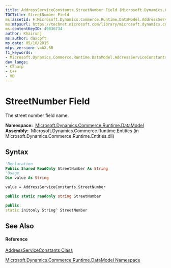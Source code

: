 ```yaml
---
title: AddressServiceConstants.StreetNumber Field (Microsoft.Dynamics.Commerce.Runtime.DataModel)
TOCTitle: StreetNumber Field
ms:assetid: F:Microsoft.Dynamics.Commerce.Runtime.DataModel.AddressServiceConstants.StreetNumber
ms:mtpsurl: https://technet.microsoft.com/library/microsoft.dynamics.commerce.runtime.datamodel.addressserviceconstants.streetnumber(v=AX.60)
ms:contentKeyID: 49836734
author: Khairunj
ms.author: daxcpft
ms.date: 05/18/2015
mtps_version: v=AX.60
f1_keywords:
- Microsoft.Dynamics.Commerce.Runtime.DataModel.AddressServiceConstants.StreetNumber
dev_langs:
- CSharp
- C++
- VB
---
```


# StreetNumber Field

The street number field name.

**Namespace:**  [Microsoft.Dynamics.Commerce.Runtime.DataModel](microsoft-dynamics-commerce-runtime-datamodel-namespace.md)  
**Assembly:**  Microsoft.Dynamics.Commerce.Runtime.Entities (in Microsoft.Dynamics.Commerce.Runtime.Entities.dll)

## Syntax

``` vb
'Declaration
Public Shared ReadOnly StreetNumber As String
'Usage
Dim value As String

value = AddressServiceConstants.StreetNumber
```

``` csharp
public static readonly string StreetNumber
```

``` c++
public:
static initonly String^ StreetNumber
```

## See Also

#### Reference

[AddressServiceConstants Class](addressserviceconstants-class-microsoft-dynamics-commerce-runtime-datamodel.md)

[Microsoft.Dynamics.Commerce.Runtime.DataModel Namespace](microsoft-dynamics-commerce-runtime-datamodel-namespace.md)


